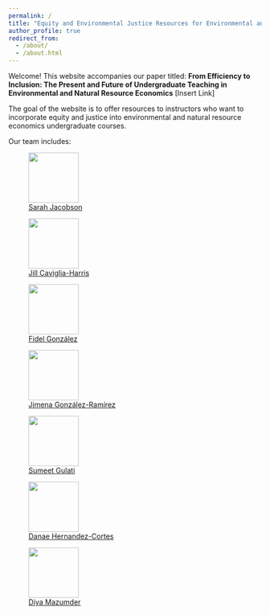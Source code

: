 ```yaml
---
permalink: /
title: "Equity and Environmental Justice Resources for Environmental and Natural Resource Economics Courses"
author_profile: true
redirect_from: 
  - /about/
  - /about.html
---
```


<!-- Google tag (gtag.js) -->
<script async src="https://www.googletagmanager.com/gtag/js?id=G-8CEVZ95BRH"></script>
<script>
  window.dataLayer = window.dataLayer || [];
  function gtag(){dataLayer.push(arguments);}
  gtag('js', new Date());

  gtag('config', 'G-8CEVZ95BRH');
</script>


Welcome! This website accompanies our paper titled: **From Efficiency to Inclusion: The Present and Future of Undergraduate Teaching in Environmental and Natural Resource Economics** [Insert Link]


The goal of the website is to offer resources to instructors who want to incorporate equity and justice into environmental and natural resource economics undergraduate courses. 
 
Our team includes:

<body>
<!-- Google Tag Manager (noscript) -->
<noscript><iframe src="https://www.googletagmanager.com/ns.html?id=GTM-NGSNCK5G"
height="0" width="0" style="display:none;visibility:hidden"></iframe></noscript>
<!-- End Google Tag Manager (noscript) -->
<div class="image-container">
        <figure>
            <img src="/images/co-authors/sarah_jacobson.png" width="100" height="auto">
            <figcaption><a href="https://econ.williams.edu/profile/saj2/" target="_blank"> Sarah Jacobson </a></figcaption>
        </figure>
        <figure>
            <img src="/images/co-authors/jill_caviglia_harris.png" width="100" height="auto">
            <figcaption><a href="https://jlcaviglia-harris.wixsite.com/jlcaviglia-harris" target="_blank">Jill Caviglia-Harris</a></figcaption>
        </figure>
        <figure>
            <img src="/images/co-authors/fidel_gonzalez.png" width="100" height="auto">
            <figcaption><a href="https://sites.google.com/view/fidelgonzalez" target="_blank">Fidel González</a></figcaption>
        </figure>
                <figure>
            <img src="/images/co-authors/jimena_gonzalez.png" width="100" height="auto">
            <figcaption><a href="https://jimegon.github.io" target="_blank">Jimena González-Ramírez</a></figcaption>
        </figure>          
        <figure>
            <img src="/images/co-authors/sumeet_gulati.png" width="100" height="auto">
            <figcaption><a href="https://sumeetgulati.landfood.ubc.ca/" target="_blank">Sumeet Gulati</a></figcaption>
        </figure>
        <figure>
            <img src="/images/co-authors/danae_hernandez-cortes.png" width="100" height="auto">
            <figcaption><a href="https://hernandezcortes.github.io/" target="_blank">Danae Hernandez-Cortes</a></figcaption>
        </figure>
        <figure>
            <img src="/images/co-authors/diya_mazumder.png" width="100" height="auto">
            <figcaption><a href="https://sites.soka.edu/dmazumder/" target="_blank">Diya Mazumder</a></figcaption>
        </figure>                
        <!-- Add more images as needed -->
    </div>
</body>

